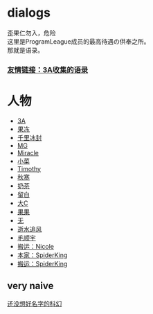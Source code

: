 # dialogs

歪果仁勿入，危险<br/>
这里是ProgramLeague成员的最高待遇の供奉之所。<br/>
那就是语录。

### [友情链接：3A收集的语录](https://github.com/DogeStudio/Doge_Quotations)

# 人物

+ [3A](./dialogs/3A.md)
+ [果冻](./dialogs/Jelly.md)
+ [千里冰封](./dialogs/ice1000.md)
+ [MG](./dialogs/MG.md)
+ [Miracle](./dialogs/Miracle.md)
+ [小菜](./dialogs/cai.md)
+ [Timothy](./dialogs/Timothy.md)
+ [秋寒](./dialogs/fallfreeze.md)
+ [奶茶](./dialogs/milktea.md)
+ [留白](./dialogs/keep%23ffffff.md)
+ [大C](./dialogs/Cecilia.md)
+ [果果](./dialogs/guo.md)
+ [无](./dialogs/no.md)
+ [逝水追风](./dialogs/lostwind.md)
+ [毛顺宇](./dialogs/mmmm.md)
+ [搬运：Nicole](https://github.com/sg-first/Doge_Quotations/blob/master/Nicole_Quotations.md)
+ [本家：SpiderKing](./dialogs/SpiderKing.md)
+ [搬运：SpiderKing](https://github.com/sg-first/Doge_Quotations/blob/master/spiderking_wiki.md)

## very naive
[还没想好名字的科幻](./dialogs/novel/readme.md)